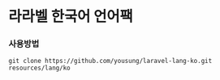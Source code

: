 # 라라벨 한국어 언어팩

### 사용방법
``git clone https://github.com/yousung/laravel-lang-ko.git resources/lang/ko``